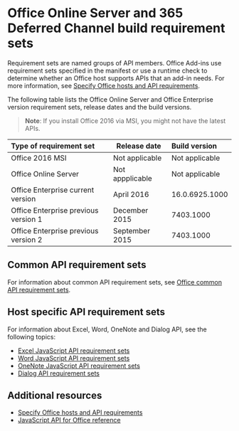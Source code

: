 # Office Online Server and 365 Deferred Channel build requirement sets

Requirement sets are named groups of API members. Office Add-ins use requirement sets specified in the manifest or use a runtime check to determine whether an Office host supports APIs that an add-in needs. For more information, see [Specify Office hosts and API requirements](../docs/overview/specify-office-hosts-and-api-requirements.md).

The following table lists the Office Online Server and Office Enterprise version requirement sets, release dates and the build versions.

> **Note**:  If you install Office 2016 via MSI, you might not have the latest APIs.

|  Type of requirement set  |  Release date  |  Build version  |
|:-----|-----|:-----|
| Office 2016 MSI  | Not applicable | Not applicable| 
| Office Online Server  | Not appplicable | Not applicable| 
| Office Enterprise current version  | April 2016 | 16.0.6925.1000| 
| Office Enterprise previous version 1 | December 2015| 7403.1000| 
| Office Enterprise previous version 2  | September 2015 | 7403.1000| 

## Common API requirement sets

For information about common API requirement sets, see [Office common API requirement sets](office-add-in-requirement-sets.md).

## Host specific API requirement sets

For information about Excel, Word, OneNote and Dialog API, see the following topics:
- [Excel JavaScript API requirement sets](excel-requirement-sets.md)
- [Word JavaScript API requirement sets](word-requirement-sets.md)
- [OneNote JavaScript API requirement sets](onenote-requirement-sets.md)
- [Dialog API requirement sets](dialogapi-requirement-sets.md)

## Additional resources

- [Specify Office hosts and API requirements](../docs/overview/specify-office-hosts-and-api-requirements.md)
- [JavaScript API for Office reference](http://dev.office.com/reference/add-ins/javascript-api-for-office)
